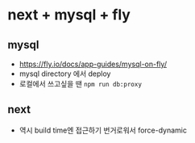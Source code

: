 # next + mysql + fly

## mysql

- https://fly.io/docs/app-guides/mysql-on-fly/
- mysql directory 에서 deploy
- 로컬에서 쓰고싶을 땐 `npm run db:proxy`

## next

- 역시 build time엔 접근하기 번거로워서 force-dynamic
